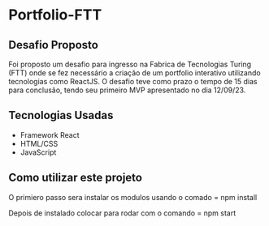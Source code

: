 # Portfolio-FTT
## Desafio Proposto 
Foi proposto um desafio para ingresso na Fabrica de Tecnologias Turing (FTT) onde se fez necessário a criação de um portfolio interativo utilizando tecnologias como ReactJS. O desafio teve como prazo o tempo de 15 dias para conclusão, tendo seu primeiro MVP apresentado no dia 12/09/23.

## Tecnologias Usadas
- Framework React
- HTML/CSS
- JavaScript

## Como utilizar este projeto
O primiero passo sera instalar os modulos usando o comado = npm install

Depois de instalado colocar para rodar com o comando = npm start


